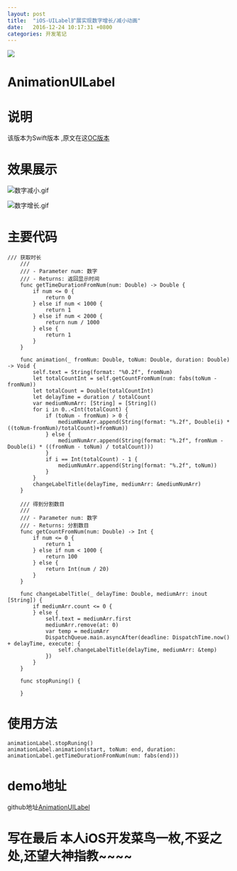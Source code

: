 ```yaml
---
layout: post
title:  "iOS-UILabel扩展实现数字增长/减小动画"
date:   2016-12-24 10:17:31 +0800
categories: 开发笔记
---
```

![](http://yuqiangcoder.com/assets/postImages/ios/201612/4.jpg)

# AnimationUILabel
# 说明
该版本为Swift版本 ,原文在这[OC版本](https://github.com/ScottZg/AnimationNumLabel)
# 效果展示

![数字减小.gif](http://yuqiangcoder.com/assets/postImages/ios/201612/5.gif)

![数字增长.gif](http://yuqiangcoder.com/assets/postImages/ios/201612/6.gif)

# 主要代码

```
/// 获取时长
    ///
    /// - Parameter num: 数字
    /// - Returns: 返回显示时间
    func getTimeDurationFromNum(num: Double) -> Double {
        if num <= 0 {
            return 0
        } else if num < 1000 {
            return 1
        } else if num < 2000 {
            return num / 1000
        } else {
            return 1
        }
    }
    
    func animation(_ fromNum: Double, toNum: Double, duration: Double) -> Void {
        self.text = String(format: "%0.2f", fromNum)
        let totalCountInt = self.getCountFromNum(num: fabs(toNum - fromNum))
        let totalCount = Double(totalCountInt)
        let delayTime = duration / totalCount
        var mediumNumArr: [String] = [String]()
        for i in 0..<Int(totalCount) {
            if (toNum - fromNum) > 0 {
                mediumNumArr.append(String(format: "%.2f", Double(i) * ((toNum-fromNum)/totalCount)+fromNum))
            } else {
                mediumNumArr.append(String(format: "%.2f", fromNum - Double(i) * ((fromNum - toNum) / totalCount)))
            }
            if i == Int(totalCount) - 1 {
                mediumNumArr.append(String(format: "%.2f", toNum))
            }
        }
        changeLabelTitle(delayTime, mediumArr: &mediumNumArr)
    }
    
    /// 得到分割数目
    ///
    /// - Parameter num: 数字
    /// - Returns: 分割数目
    func getCountFromNum(num: Double) -> Int {
        if num <= 0 {
            return 1
        } else if num < 1000 {
            return 100
        } else {
            return Int(num / 20)
        }
    }
    
    func changeLabelTitle(_ delayTime: Double, mediumArr: inout [String]) {
        if mediumArr.count <= 0 {
        } else {
            self.text = mediumArr.first
            mediumArr.remove(at: 0)
            var temp = mediumArr
            DispatchQueue.main.asyncAfter(deadline: DispatchTime.now() + delayTime, execute: {
                self.changeLabelTitle(delayTime, mediumArr: &temp)
            })
        }
    }
    
    func stopRuning() {
    
    }
```
# 使用方法

```
animationLabel.stopRuning()
animationLabel.animation(start, toNum: end, duration: animationLabel.getTimeDurationFromNum(num: fabs(end)))
```
# demo地址
github地址[AnimationUILabel](https://github.com/YQqiang/AnimationUILabel)
# 写在最后 本人iOS开发菜鸟一枚,不妥之处,还望大神指教~~~~

[jekyll-docs]: https://jekyllrb.com/docs/home
[jekyll-gh]:   https://github.com/jekyll/jekyll
[jekyll-talk]: https://talk.jekyllrb.com/


